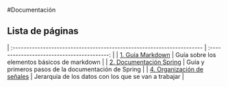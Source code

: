 #Documentación
## Lista de páginas



| :--------------------------------------------------------------------- | :-----------------------------------------: |
| [1. Guía Markdown](./paginas/documentation/guiamd/guiamd.html)                    | Guía sobre los elementos básicos de markdown             |
| [2. Documentación Spring](./paginas/documentation/springDoc/springDoc.html)       | Guía y primeros pasos de la documentación de Spring |
| [4. Organización de señales](./paginas/documentation/organizacionDeSenales/oSenales.html)                       | Jerarquía de los datos con los que se van a trabajar |
    
   
    
